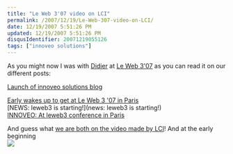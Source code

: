 ```yaml
---
title: "Le Web 3'07 video on LCI"
permalink: /2007/12/19/Le-Web-307-video-on-LCI/
date: 12/19/2007 5:51:26 PM
updated: 12/19/2007 5:51:26 PM
disqusIdentifier: 20071219055126
tags: ["innoveo solutions"]
---
```

As you might now I was with [Didier](http://www.didierbeck.com/) at [Le Web 3'07](http://www.leweb3.com/) as you can read it on our different posts:

[Launch of innoveo solutions blog](http://weblogs.asp.net/lkempe/archive/2007/12/11/launch-of-innoveo-solutions-blog.aspx "Launch of innoveo solutions blog")  
<!-- more -->
[Early wakes up to get at Le Web 3 '07 in Paris](http://weblogs.asp.net/lkempe/archive/2007/12/11/early-wakes-up-to-get-at-le-web-3-07-in-paris.aspx "Early wakes up to get at Le Web 3 '07 in Paris")  
[NEWS: leweb3 is starting!](news: leweb3 is starting!)  
[INNOVEO: At leweb3 conference in Paris](http://www.didierbeck.com/2007/12/innoveo-at-leweb3-conference-in-paris.php)

And guess what [we are both on the video made by LCI](http://tf1.lci.fr/infos/podcast/pleinecran/0,,3652766,00-plein-ecran-decembre-special-leweb3-.html)! And at the early beginning  
![](http://farm3.static.flickr.com/2025/2121733325_bb2b0c2cbc_o.jpg)
